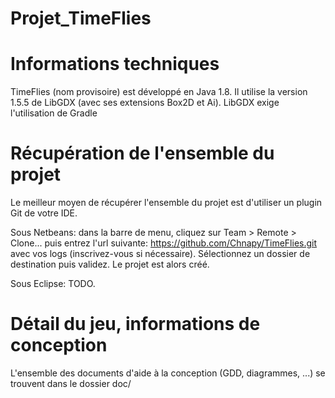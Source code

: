 Projet_TimeFlies
================

# Informations techniques

TimeFlies (nom provisoire) est développé en Java 1.8. Il utilise la version 1.5.5 de LibGDX (avec ses extensions Box2D et Ai). LibGDX exige l'utilisation de Gradle

# Récupération de l'ensemble du projet

Le meilleur moyen de récupérer l'ensemble du projet est d'utiliser un plugin Git de votre IDE.

Sous Netbeans: dans la barre de menu, cliquez sur Team > Remote > Clone... puis entrez l'url suivante: https://github.com/Chnapy/TimeFlies.git avec vos logs (inscrivez-vous si nécessaire). Sélectionnez un dossier de destination puis validez. Le projet est alors créé.

Sous Eclipse: TODO.

# 

# Détail du jeu, informations de conception


L'ensemble des documents d'aide à la conception (GDD, diagrammes, ...) se trouvent dans le dossier doc/


